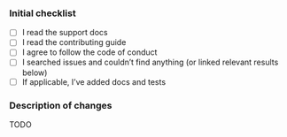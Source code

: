 <!--
  Please check the needed checkboxes ([ ] -> [x]). Leave the
  comments as they are, they won’t show on GitHub.
  We are excited about pull requests, but please try to limit the scope, provide
  a general description of the changes, and remember, it’s up to you to convince
  us to land it.
-->

### Initial checklist

*   [ ] I read the support docs <!-- https://github.com/retextjs/.github/blob/main/support.md -->
*   [ ] I read the contributing guide <!-- https://github.com/retextjs/.github/blob/main/contributing.md -->
*   [ ] I agree to follow the code of conduct <!-- https://github.com/retextjs/.github/blob/main/code-of-conduct.md -->
*   [ ] I searched issues and couldn’t find anything (or linked relevant results below) <!-- https://github.com/search?q=user%3Aretextjs&type=Issues -->
*   [ ] If applicable, I’ve added docs and tests

### Description of changes

TODO

<!--do not edit: pr-->
